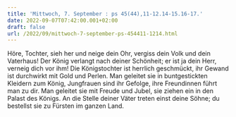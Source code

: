 ```yaml
---
title: 'Mittwoch, 7. September : ps 45(44),11-12.14-15.16-17.'
date: 2022-09-07T07:42:00.001+02:00
draft: false
url: /2022/09/mittwoch-7-september-ps-454411-1214.html
---
```


Höre, Tochter, sieh her und neige dein Ohr, vergiss dein Volk und dein Vaterhaus! Der König verlangt nach deiner Schönheit; er ist ja dein Herr, verneig dich vor ihm! Die Königstochter ist herrlich geschmückt, ihr Gewand ist durchwirkt mit Gold und Perlen. Man geleitet sie in buntgestickten Kleidern zum König, Jungfrauen sind ihr Gefolge, ihre Freundinnen führt man zu dir. Man geleitet sie mit Freude und Jubel, sie ziehen ein in den Palast des Königs. An die Stelle deiner Väter treten einst deine Söhne; du bestellst sie zu Fürsten im ganzen Land.